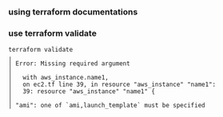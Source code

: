### using terraform documentations 

### use terraform validate

```
terraform validate
╷
│ Error: Missing required argument
│ 
│   with aws_instance.name1,
│   on ec2.tf line 39, in resource "aws_instance" "name1":
│   39: resource "aws_instance" "name1" {
│ 
│ "ami": one of `ami,launch_template` must be specified

```
